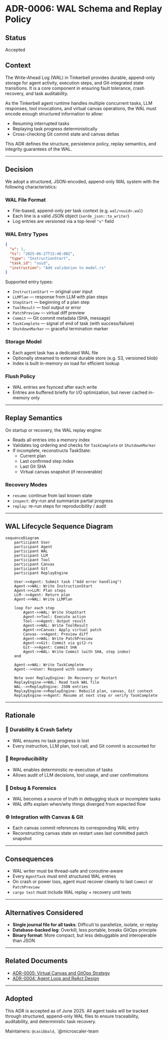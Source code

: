 # ADR-0006: WAL Schema and Replay Policy

## Status
Accepted

## Context
The Write-Ahead Log (WAL) in Tinkerbell provides durable, append-only storage for agent activity, execution steps, and Git-integrated state transitions. It is a core component in ensuring fault tolerance, crash recovery, and task auditability.

As the Tinkerbell agent runtime handles multiple concurrent tasks, LLM responses, tool invocations, and virtual canvas operations, the WAL must encode enough structured information to allow:
- Resuming interrupted tasks
- Replaying task progress deterministically
- Cross-checking Git commit state and canvas deltas

This ADR defines the structure, persistence policy, replay semantics, and integrity guarantees of the WAL.

---

## Decision

We adopt a structured, JSON-encoded, append-only WAL system with the following characteristics:

### WAL File Format
- File-based, append-only per task context (e.g. `wal/<uuid>.wal`)
- Each line is a valid JSON object (`serde_json::to_writer`)
- Log entries are versioned via a top-level `"v"` field

### WAL Entry Types
```json
{
  "v": 1,
  "ts": "2025-06-27T15:48:00Z",
  "type": "InstructionStart",
  "task_id": "uuid",
  "instruction": "Add validation to model.rs"
}
```

Supported entry types:
- `InstructionStart` — original user input
- `LLMPlan` — response from LLM with plan steps
- `StepStart` — beginning of a plan step
- `ToolResult` — tool output or error
- `PatchPreview` — virtual diff preview
- `Commit` — Git commit metadata (SHA, message)
- `TaskComplete` — signal of end of task (with success/failure)
- `ShutdownMarker` — graceful termination marker

### Storage Model
- Each agent task has a dedicated WAL file
- Optionally streamed to external durable store (e.g. S3, versioned blob)
- Index is built in-memory on load for efficient lookup

### Flush Policy
- WAL entries are fsynced after each write
- Entries are buffered briefly for I/O optimization, but never cached in-memory only

---

## Replay Semantics

On startup or recovery, the WAL replay engine:
- Reads all entries into a memory index
- Validates log ordering and checks for `TaskComplete` or `ShutdownMarker`
- If incomplete, reconstructs TaskState:
  - Current plan
  - Last confirmed step index
  - Last Git SHA
  - Virtual canvas snapshot (if recoverable)

### Recovery Modes
- `resume`: continue from last known state
- `inspect`: dry-run and summarize partial progress
- `replay`: re-run steps for reproducibility / audit

---

## WAL Lifecycle Sequence Diagram

```mermaid
sequenceDiagram
    participant User
    participant Agent
    participant WAL
    participant LLM
    participant Tool
    participant Canvas
    participant Git
    participant ReplayEngine

    User->>Agent: Submit task ("Add error handling")
    Agent->>WAL: Write InstructionStart
    Agent->>LLM: Plan steps
    LLM-->>Agent: Return plan
    Agent->>WAL: Write LLMPlan

    loop For each step
        Agent->>WAL: Write StepStart
        Agent->>Tool: Execute action
        Tool-->>Agent: Output result
        Agent->>WAL: Write ToolResult
        Agent->>Canvas: Apply virtual patch
        Canvas-->>Agent: Preview diff
        Agent->>WAL: Write PatchPreview
        Agent->>Git: Commit via git2-rs
        Git-->>Agent: Commit SHA
        Agent->>WAL: Write Commit (with SHA, step index)
    end

    Agent->>WAL: Write TaskComplete
    Agent-->>User: Respond with summary

    Note over ReplayEngine: On Recovery or Restart
    ReplayEngine->>WAL: Read task WAL file
    WAL-->>ReplayEngine: JSON entries
    ReplayEngine->>ReplayEngine: Rebuild plan, canvas, Git context
    ReplayEngine->>Agent: Resume at next step or verify TaskComplete
```

---

## Rationale

### 🔐 Durability & Crash Safety
- WAL ensures no task progress is lost
- Every instruction, LLM plan, tool call, and Git commit is accounted for

### 🧪 Reproducibility
- WAL enables deterministic re-execution of tasks
- Allows audit of LLM decisions, tool usage, and user confirmations

### 🧰 Debug & Forensics
- WAL becomes a source of truth in debugging stuck or incomplete tasks
- WAL diffs explain when/why things diverged from expected flow

### ⚙️ Integration with Canvas & Git
- Each canvas commit references its corresponding WAL entry
- Reconstructing canvas state on restart uses last committed patch snapshot

---

## Consequences

- WAL writer must be thread-safe and coroutine-aware
- Every `AgentTask` must emit structured WAL entries
- On crash or power loss, agent must recover cleanly to last `Commit` or `PatchPreview`
- `cargo test` must include WAL replay + recovery unit tests

---

## Alternatives Considered

- **Single journal file for all tasks**: Difficult to parallelize, isolate, or replay
- **Database-backed log**: Overkill, less portable, breaks GitOps principle
- **Binary format**: More compact, but less debuggable and interoperable than JSON

---

## Related Documents
- [ADR-0005: Virtual Canvas and GitOps Strategy](adr_0005_virtual_canvas_gitops.md)
- [ADR-0004: Agent Loop and ReAct Design](adr_0004_agent_loop_react.md)

---

## Adopted
This ADR is accepted as of June 2025. All agent tasks will be tracked through structured, append-only WAL files to ensure traceability, auditability, and deterministic task recovery.

Maintainers: `@casibbald`, `@microscaler-team